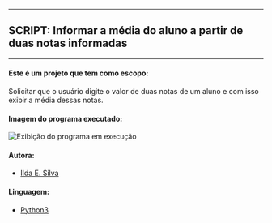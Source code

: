 ---------------------------------------------------------------
## SCRIPT: Informar a média do aluno a partir de duas notas informadas
---------------------------------------------------------------

#### Este é um projeto que tem como escopo:

Solicitar que o usuário digite o valor de duas notas de um aluno e com isso exibir a média dessas notas.

#### Imagem do programa executado:

![Exibição do programa em execução](https://raw.githubusercontent.com/ildaemanoely/Projects-Python/master/Desafio%2007/desafio07.png)

#### Autora:
- [Ilda E. Silva](https://www.linkedin.com/in/ilda-silva-neta/)

#### Linguagem:
- [Python3](https://www.python.org/)
